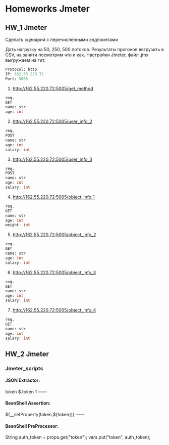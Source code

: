 
# Homeworks Jmeter

## HW_1 Jmeter

Сделать сценарий с перечисленными эндпоинтами

Дать нагрузку на 50, 250, 500 потоков.
Результаты прогонов ввгрузить в CSV, на заняти посмотрим что и как.
Настройки Jmeter, файл .jmx выгружаем на гит.

```sql
Protocol: http
IP: 162.55.220.72
Port: 5005
```

1) http://162.55.220.72:5005/get_method

```sql
req.
GET
name: str
age: int
```

2) http://162.55.220.72:5005/user_info_2

```sql
req.
POST
name: str
age: int
salary: int
```

3) http://162.55.220.72:5005/user_info_3
```sql
req.
POST
name: str
age: int
salary: int
```

4) http://162.55.220.72:5005/object_info_1
```sql
req.
GET
name: str
age: int
weight: int
```

5) http://162.55.220.72:5005/object_info_2
```sql
req.
GET
name: str
age: int
salary: int
```

6) http://162.55.220.72:5005/object_info_3
```sql
req.
GET
name: str
age: int
salary: int
```

7) http://162.55.220.72:5005/object_info_4
```sql
req.
GET
name: str
age: int
salary: int
```

## HW_2 Jmeter

### Jmeter_scripts

#### JSON Extractor:
token
$.token
1
——

#### BeanShell Assertion:
${__setProperty(token,${token})}
——


#### BeanShell PreProcessor:

String auth_token = props.get("token");
vars.put("token", auth_token);

